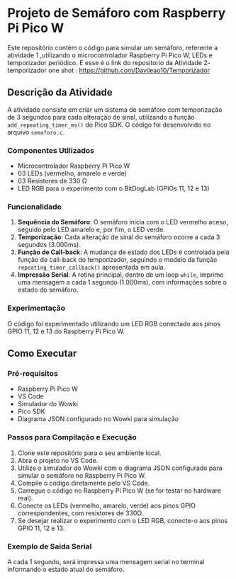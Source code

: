 # Projeto de Semáforo com Raspberry Pi Pico W

Este repositório contém o código para simular um semáforo, referente a atividade 1 ,utilizando o microcontrolador Raspberry Pi Pico W, LEDs e temporizador periódico. E esse é o link do repositorio da Atividade 2- temporizador one shot : https://github.com/Davileao10/Temporizador

## Descrição da Atividade

A atividade consiste em criar um sistema de semáforo com temporização de 3 segundos para cada alteração de sinal, utilizando a função `add_repeating_timer_ms()` do Pico SDK. O código foi desenvolvido no arquivo `semaforo.c`.

### Componentes Utilizados

- Microcontrolador Raspberry Pi Pico W
- 03 LEDs (vermelho, amarelo e verde)
- 03 Resistores de 330 Ω
- LED RGB para o experimento com o BitDogLab (GPIOs 11, 12 e 13)

### Funcionalidade

1. **Sequência do Semáforo**: O semáforo inicia com o LED vermelho aceso, seguido pelo LED amarelo e, por fim, o LED verde.
2. **Temporização**: Cada alteração de sinal do semáforo ocorre a cada 3 segundos (3.000ms).
3. **Função de Call-back**: A mudança de estado dos LEDs é controlada pela função de call-back do temporizador, seguindo o modelo da função `repeating_timer_callback()` apresentada em aula.
4. **Impressão Serial**: A rotina principal, dentro de um loop `while`, imprime uma mensagem a cada 1 segundo (1.000ms), com informações sobre o estado do semáforo.

### Experimentação

O código foi experimentado utilizando um LED RGB conectado aos pinos GPIO 11, 12 e 13 do Raspberry Pi Pico W.

## Como Executar

### Pré-requisitos

- Raspberry Pi Pico W
- VS Code
- Simulador do Wowki
- Pico SDK
- Diagrama JSON configurado no Wowki para simulação

### Passos para Compilação e Execução

1. Clone este repositório para o seu ambiente local.
2. Abra o projeto no VS Code.
3. Utilize o simulador do Wowki com o diagrama JSON configurado para simular o semáforo no Raspberry Pi Pico W.
4. Compile o código diretamente pelo VS Code.
5. Carregue o código no Raspberry Pi Pico W (se for testar no hardware real).
6. Conecte os LEDs (vermelho, amarelo, verde) aos pinos GPIO correspondentes, com resistores de 330Ω.
7. Se desejar realizar o experimento com o LED RGB, conecte-o aos pinos GPIO 11, 12 e 13.

### Exemplo de Saída Serial

A cada 1 segundo, será impressa uma mensagem serial no terminal informando o estado atual do semáforo.

